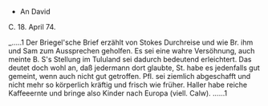 + An David

 C. 18. April 74.

_.....1 Der Briegel'sche Brief erzählt von Stokes Durchreise und wie Br. ihm und Sam zum Aussprechen geholfen. Es sei eine wahre Versöhnung, auch meinte B. S's Stellung im Tululand sei dadurch bedeutend erleichtert. Das deutet doch wohl an, daß jedermann dort glaubte, St. habe es jedenfalls gut gemeint, wenn auch nicht gut getroffen. Pfl. sei ziemlich abgeschafft und nicht mehr so körperlich kräftig und frisch wie früher. Haller habe reiche Kaffeeernte und bringe also Kinder nach Europa (viell. Calw). ......1 
